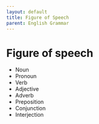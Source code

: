 ```yaml
---
layout: default
title: Figure of Speech
parent: English Grammar
---
```


# Figure of speech

- Noun
- Pronoun
- Verb
- Adjective
- Adverb
- Preposition
- Conjunction
- Interjection
